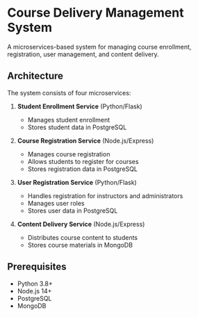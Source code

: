 # Course Delivery Management System

A microservices-based system for managing course enrollment, registration, user management, and content delivery.

## Architecture

The system consists of four microservices:

1. **Student Enrollment Service** (Python/Flask)
   - Manages student enrollment
   - Stores student data in PostgreSQL

2. **Course Registration Service** (Node.js/Express)
   - Manages course registration
   - Allows students to register for courses
   - Stores registration data in PostgreSQL

3. **User Registration Service** (Python/Flask)
   - Handles registration for instructors and administrators
   - Manages user roles
   - Stores user data in PostgreSQL

4. **Content Delivery Service** (Node.js/Express)
   - Distributes course content to students
   - Stores course materials in MongoDB

## Prerequisites

- Python 3.8+
- Node.js 14+
- PostgreSQL
- MongoDB
